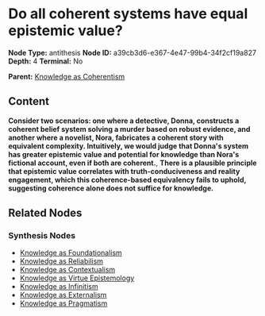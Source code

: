 # Do all coherent systems have equal epistemic value?

**Node Type:** antithesis
**Node ID:** a39cb3d6-e367-4e47-99b4-34f2cf19a827
**Depth:** 4
**Terminal:** No

**Parent:** [Knowledge as Coherentism](knowledge-as-coherentism-synthesis-f5687094-d613-4bbf-99e0-1ebc667cd1f9.md)

## Content

**Consider two scenarios: one where a detective, Donna, constructs a coherent belief system solving a murder based on robust evidence, and another where a novelist, Nora, fabricates a coherent story with equivalent complexity. Intuitively, we would judge that Donna's system has greater epistemic value and potential for knowledge than Nora's fictional account, even if both are coherent.**, **There is a plausible principle that epistemic value correlates with truth-conduciveness and reality engagement, which this coherence-based equivalency fails to uphold, suggesting coherence alone does not suffice for knowledge.**

## Related Nodes

### Synthesis Nodes

- [Knowledge as Foundationalism](knowledge-as-foundationalism-synthesis-46e52468-27c7-4def-9aa9-4a7f03bd4e47.md)
- [Knowledge as Reliabilism](knowledge-as-reliabilism-synthesis-ffe9ee01-74ce-4570-85aa-6736cf2e394c.md)
- [Knowledge as Contextualism](knowledge-as-contextualism-synthesis-2465d930-ac46-4226-bee8-8eb9ba6fc5c0.md)
- [Knowledge as Virtue Epistemology](knowledge-as-virtue-epistemology-synthesis-bd897506-479e-46ce-86a4-2f460362c887.md)
- [Knowledge as Infinitism](knowledge-as-infinitism-synthesis-e9cd5db7-aaab-4d69-a6e6-d57844b0e747.md)
- [Knowledge as Externalism](knowledge-as-externalism-synthesis-73626a44-3414-4876-bae5-c20da112775b.md)
- [Knowledge as Pragmatism](knowledge-as-pragmatism-synthesis-9cf61e86-d9eb-439c-8428-42849687ada1.md)
